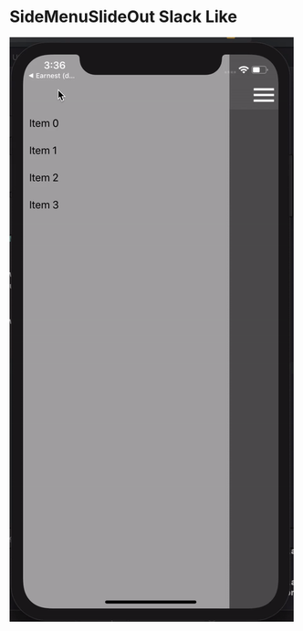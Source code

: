 # SideMenuSlideOut Slack Like

![alt text](https://github.com/vlainvaldez/SideMenuSlideOut/blob/master/slackmenulike.gif)
